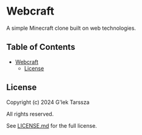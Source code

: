 # Webcraft #

A simple Minecraft clone built on web technologies.

<!-- omit in toc -->
## Table of Contents ##

* [Webcraft](#webcraft)
    * [License](#license)

## License ##

Copyright (c) 2024 G'lek Tarssza

All rights reserved.

See [LICENSE.md](LICENSE.md) for the full license.
